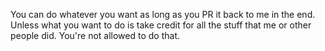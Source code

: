 You can do whatever you want as long as you PR it back to me in the end. Unless what you want to do is take credit for all the stuff that me or other people did. You're not allowed to do that.
